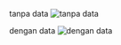 tanpa data
![tanpa data](https://github.com/user-attachments/assets/08f68d49-faca-48a9-bec9-6d387f405bd9)

dengan data
![dengan data](https://github.com/user-attachments/assets/905306bc-7d68-4d54-af8d-8dd17f96036f)
